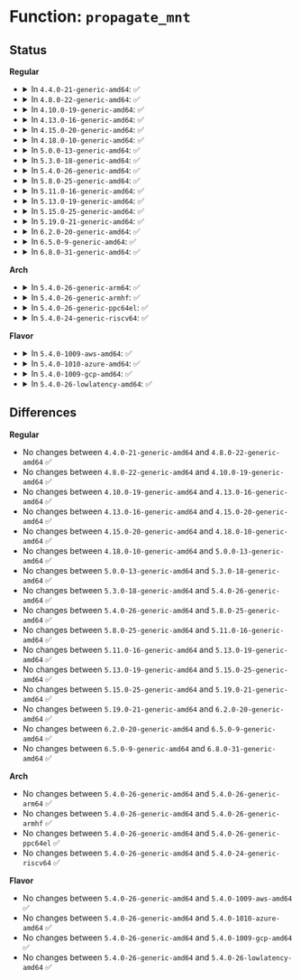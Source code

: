 # Function: <code>propagate_mnt</code>

## Status
<b>Regular</b>
<ul>
<li>
<details>
<summary>In <code>4.4.0-21-generic-amd64</code>: ✅</summary>

```c
int propagate_mnt(struct mount * dest_mnt, struct mountpoint * dest_mp, struct mount * source_mnt, struct hlist_head * tree_list)
```

```json
{
  "name": "propagate_mnt",
  "collision_type": "Unique Global",
  "inline_type": "No",
  "funcs": [
    {
      "addr": 18446744071581192352,
      "name": "propagate_mnt",
      "external": true,
      "loc": "fs/pnode.c:271",
      "file": "fs/pnode.c",
      "inline": "seen, unknown",
      "caller_inline": [],
      "caller_func": [
        "fs/namespace.c:attach_recursive_mnt"
      ]
    }
  ],
  "symbols": [
    {
      "addr": 18446744071581192352,
      "name": "propagate_mnt",
      "section": ".text",
      "bind": "STB_GLOBAL",
      "size": 327
    }
  ]
}
```
</details>
</li>
<li>
<details>
<summary>In <code>4.8.0-22-generic-amd64</code>: ✅</summary>

```c
int propagate_mnt(struct mount * dest_mnt, struct mountpoint * dest_mp, struct mount * source_mnt, struct hlist_head * tree_list)
```

```json
{
  "name": "propagate_mnt",
  "collision_type": "Unique Global",
  "inline_type": "No",
  "funcs": [
    {
      "addr": 18446744071581356400,
      "name": "propagate_mnt",
      "external": true,
      "loc": "fs/pnode.c:278",
      "file": "fs/pnode.c",
      "inline": "seen, unknown",
      "caller_inline": [],
      "caller_func": [
        "fs/namespace.c:attach_recursive_mnt"
      ]
    }
  ],
  "symbols": [
    {
      "addr": 18446744071581356400,
      "name": "propagate_mnt",
      "section": ".text",
      "bind": "STB_GLOBAL",
      "size": 334
    }
  ]
}
```
</details>
</li>
<li>
<details>
<summary>In <code>4.10.0-19-generic-amd64</code>: ✅</summary>

```c
int propagate_mnt(struct mount * dest_mnt, struct mountpoint * dest_mp, struct mount * source_mnt, struct hlist_head * tree_list)
```

```json
{
  "name": "propagate_mnt",
  "collision_type": "Unique Global",
  "inline_type": "No",
  "funcs": [
    {
      "addr": 18446744071581435296,
      "name": "propagate_mnt",
      "external": true,
      "loc": "fs/pnode.c:276",
      "file": "fs/pnode.c",
      "inline": "seen, unknown",
      "caller_inline": [],
      "caller_func": [
        "fs/namespace.c:attach_recursive_mnt"
      ]
    }
  ],
  "symbols": [
    {
      "addr": 18446744071581435296,
      "name": "propagate_mnt",
      "section": ".text",
      "bind": "STB_GLOBAL",
      "size": 334
    }
  ]
}
```
</details>
</li>
<li>
<details>
<summary>In <code>4.13.0-16-generic-amd64</code>: ✅</summary>

```c
int propagate_mnt(struct mount * dest_mnt, struct mountpoint * dest_mp, struct mount * source_mnt, struct hlist_head * tree_list)
```

```json
{
  "name": "propagate_mnt",
  "collision_type": "Unique Global",
  "inline_type": "No",
  "funcs": [
    {
      "addr": 18446744071581489360,
      "name": "propagate_mnt",
      "external": true,
      "loc": "fs/pnode.c:294",
      "file": "fs/pnode.c",
      "inline": "seen, unknown",
      "caller_inline": [],
      "caller_func": [
        "fs/namespace.c:attach_recursive_mnt"
      ]
    }
  ],
  "symbols": [
    {
      "addr": 18446744071581489360,
      "name": "propagate_mnt",
      "section": ".text",
      "bind": "STB_GLOBAL",
      "size": 334
    }
  ]
}
```
</details>
</li>
<li>
<details>
<summary>In <code>4.15.0-20-generic-amd64</code>: ✅</summary>

```c
int propagate_mnt(struct mount * dest_mnt, struct mountpoint * dest_mp, struct mount * source_mnt, struct hlist_head * tree_list)
```

```json
{
  "name": "propagate_mnt",
  "collision_type": "Unique Global",
  "inline_type": "No",
  "funcs": [
    {
      "addr": 18446744071581631312,
      "name": "propagate_mnt",
      "external": true,
      "loc": "fs/pnode.c:294",
      "file": "fs/pnode.c",
      "inline": "seen, unknown",
      "caller_inline": [],
      "caller_func": [
        "fs/namespace.c:attach_recursive_mnt"
      ]
    }
  ],
  "symbols": [
    {
      "addr": 18446744071581631312,
      "name": "propagate_mnt",
      "section": ".text",
      "bind": "STB_GLOBAL",
      "size": 334
    }
  ]
}
```
</details>
</li>
<li>
<details>
<summary>In <code>4.18.0-10-generic-amd64</code>: ✅</summary>

```c
int propagate_mnt(struct mount * dest_mnt, struct mountpoint * dest_mp, struct mount * source_mnt, struct hlist_head * tree_list)
```

```json
{
  "name": "propagate_mnt",
  "collision_type": "Unique Global",
  "inline_type": "No",
  "funcs": [
    {
      "addr": 18446744071581789936,
      "name": "propagate_mnt",
      "external": true,
      "loc": "fs/pnode.c:294",
      "file": "fs/pnode.c",
      "inline": "seen, unknown",
      "caller_inline": [],
      "caller_func": [
        "fs/namespace.c:attach_recursive_mnt"
      ]
    }
  ],
  "symbols": [
    {
      "addr": 18446744071581789936,
      "name": "propagate_mnt",
      "section": ".text",
      "bind": "STB_GLOBAL",
      "size": 334
    }
  ]
}
```
</details>
</li>
<li>
<details>
<summary>In <code>5.0.0-13-generic-amd64</code>: ✅</summary>

```c
int propagate_mnt(struct mount * dest_mnt, struct mountpoint * dest_mp, struct mount * source_mnt, struct hlist_head * tree_list)
```

```json
{
  "name": "propagate_mnt",
  "collision_type": "Unique Global",
  "inline_type": "No",
  "funcs": [
    {
      "addr": 18446744071581876832,
      "name": "propagate_mnt",
      "external": true,
      "loc": "fs/pnode.c:295",
      "file": "fs/pnode.c",
      "inline": "seen, unknown",
      "caller_inline": [],
      "caller_func": [
        "fs/namespace.c:attach_recursive_mnt"
      ]
    }
  ],
  "symbols": [
    {
      "addr": 18446744071581876832,
      "name": "propagate_mnt",
      "section": ".text",
      "bind": "STB_GLOBAL",
      "size": 334
    }
  ]
}
```
</details>
</li>
<li>
<details>
<summary>In <code>5.3.0-18-generic-amd64</code>: ✅</summary>

```c
int propagate_mnt(struct mount * dest_mnt, struct mountpoint * dest_mp, struct mount * source_mnt, struct hlist_head * tree_list)
```

```json
{
  "name": "propagate_mnt",
  "collision_type": "Unique Global",
  "inline_type": "No",
  "funcs": [
    {
      "addr": 18446744071582001776,
      "name": "propagate_mnt",
      "external": true,
      "loc": "fs/pnode.c:289",
      "file": "fs/pnode.c",
      "inline": "seen, unknown",
      "caller_inline": [],
      "caller_func": [
        "fs/namespace.c:attach_recursive_mnt"
      ]
    }
  ],
  "symbols": [
    {
      "addr": 18446744071582001776,
      "name": "propagate_mnt",
      "section": ".text",
      "bind": "STB_GLOBAL",
      "size": 302
    }
  ]
}
```
</details>
</li>
<li>
<details>
<summary>In <code>5.4.0-26-generic-amd64</code>: ✅</summary>

```c
int propagate_mnt(struct mount * dest_mnt, struct mountpoint * dest_mp, struct mount * source_mnt, struct hlist_head * tree_list)
```

```json
{
  "name": "propagate_mnt",
  "collision_type": "Unique Global",
  "inline_type": "No",
  "funcs": [
    {
      "addr": 18446744071582079728,
      "name": "propagate_mnt",
      "external": true,
      "loc": "fs/pnode.c:289",
      "file": "fs/pnode.c",
      "inline": "seen, unknown",
      "caller_inline": [],
      "caller_func": [
        "fs/namespace.c:attach_recursive_mnt"
      ]
    }
  ],
  "symbols": [
    {
      "addr": 18446744071582079728,
      "name": "propagate_mnt",
      "section": ".text",
      "bind": "STB_GLOBAL",
      "size": 302
    }
  ]
}
```
</details>
</li>
<li>
<details>
<summary>In <code>5.8.0-25-generic-amd64</code>: ✅</summary>

```c
int propagate_mnt(struct mount * dest_mnt, struct mountpoint * dest_mp, struct mount * source_mnt, struct hlist_head * tree_list)
```

```json
{
  "name": "propagate_mnt",
  "collision_type": "Unique Global",
  "inline_type": "No",
  "funcs": [
    {
      "addr": 18446744071582315632,
      "name": "propagate_mnt",
      "external": true,
      "loc": "fs/pnode.c:288",
      "file": "fs/pnode.c",
      "inline": "seen, unknown",
      "caller_inline": [],
      "caller_func": [
        "fs/namespace.c:attach_recursive_mnt"
      ]
    }
  ],
  "symbols": [
    {
      "addr": 18446744071582315632,
      "name": "propagate_mnt",
      "section": ".text",
      "bind": "STB_GLOBAL",
      "size": 378
    }
  ]
}
```
</details>
</li>
<li>
<details>
<summary>In <code>5.11.0-16-generic-amd64</code>: ✅</summary>

```c
int propagate_mnt(struct mount * dest_mnt, struct mountpoint * dest_mp, struct mount * source_mnt, struct hlist_head * tree_list)
```

```json
{
  "name": "propagate_mnt",
  "collision_type": "Unique Global",
  "inline_type": "No",
  "funcs": [
    {
      "addr": 18446744071582368544,
      "name": "propagate_mnt",
      "external": true,
      "loc": "fs/pnode.c:288",
      "file": "fs/pnode.c",
      "inline": "seen, unknown",
      "caller_inline": [],
      "caller_func": [
        "fs/namespace.c:attach_recursive_mnt"
      ]
    }
  ],
  "symbols": [
    {
      "addr": 18446744071582368544,
      "name": "propagate_mnt",
      "section": ".text",
      "bind": "STB_GLOBAL",
      "size": 393
    }
  ]
}
```
</details>
</li>
<li>
<details>
<summary>In <code>5.13.0-19-generic-amd64</code>: ✅</summary>

```c
int propagate_mnt(struct mount * dest_mnt, struct mountpoint * dest_mp, struct mount * source_mnt, struct hlist_head * tree_list)
```

```json
{
  "name": "propagate_mnt",
  "collision_type": "Unique Global",
  "inline_type": "No",
  "funcs": [
    {
      "addr": 18446744071582395872,
      "name": "propagate_mnt",
      "external": true,
      "loc": "fs/pnode.c:288",
      "file": "fs/pnode.c",
      "inline": "seen, unknown",
      "caller_inline": [],
      "caller_func": [
        "fs/namespace.c:attach_recursive_mnt"
      ]
    }
  ],
  "symbols": [
    {
      "addr": 18446744071582395872,
      "name": "propagate_mnt",
      "section": ".text",
      "bind": "STB_GLOBAL",
      "size": 393
    }
  ]
}
```
</details>
</li>
<li>
<details>
<summary>In <code>5.15.0-25-generic-amd64</code>: ✅</summary>

```c
int propagate_mnt(struct mount * dest_mnt, struct mountpoint * dest_mp, struct mount * source_mnt, struct hlist_head * tree_list)
```

```json
{
  "name": "propagate_mnt",
  "collision_type": "Unique Global",
  "inline_type": "No",
  "funcs": [
    {
      "addr": 18446744071582717408,
      "name": "propagate_mnt",
      "external": true,
      "loc": "fs/pnode.c:288",
      "file": "fs/pnode.c",
      "inline": "seen, unknown",
      "caller_inline": [],
      "caller_func": [
        "fs/namespace.c:attach_recursive_mnt"
      ]
    }
  ],
  "symbols": [
    {
      "addr": 18446744071582717408,
      "name": "propagate_mnt",
      "section": ".text",
      "bind": "STB_GLOBAL",
      "size": 393
    }
  ]
}
```
</details>
</li>
<li>
<details>
<summary>In <code>5.19.0-21-generic-amd64</code>: ✅</summary>

```c
int propagate_mnt(struct mount * dest_mnt, struct mountpoint * dest_mp, struct mount * source_mnt, struct hlist_head * tree_list)
```

```json
{
  "name": "propagate_mnt",
  "collision_type": "Unique Global",
  "inline_type": "No",
  "funcs": [
    {
      "addr": 18446744071583262048,
      "name": "propagate_mnt",
      "external": true,
      "loc": "fs/pnode.c:288",
      "file": "fs/pnode.c",
      "inline": "seen, unknown",
      "caller_inline": [],
      "caller_func": [
        "fs/namespace.c:attach_recursive_mnt"
      ]
    }
  ],
  "symbols": [
    {
      "addr": 18446744071583262048,
      "name": "propagate_mnt",
      "section": ".text",
      "bind": "STB_GLOBAL",
      "size": 410
    }
  ]
}
```
</details>
</li>
<li>
<details>
<summary>In <code>6.2.0-20-generic-amd64</code>: ✅</summary>

```c
int propagate_mnt(struct mount * dest_mnt, struct mountpoint * dest_mp, struct mount * source_mnt, struct hlist_head * tree_list)
```

```json
{
  "name": "propagate_mnt",
  "collision_type": "Unique Global",
  "inline_type": "No",
  "funcs": [
    {
      "addr": 18446744071583843728,
      "name": "propagate_mnt",
      "external": true,
      "loc": "fs/pnode.c:288",
      "file": "fs/pnode.c",
      "inline": "seen, unknown",
      "caller_inline": [],
      "caller_func": [
        "fs/namespace.c:attach_recursive_mnt"
      ]
    }
  ],
  "symbols": [
    {
      "addr": 18446744071583843728,
      "name": "propagate_mnt",
      "section": ".text",
      "bind": "STB_GLOBAL",
      "size": 410
    }
  ]
}
```
</details>
</li>
<li>
<details>
<summary>In <code>6.5.0-9-generic-amd64</code>: ✅</summary>

```c
int propagate_mnt(struct mount * dest_mnt, struct mountpoint * dest_mp, struct mount * source_mnt, struct hlist_head * tree_list)
```

```json
{
  "name": "propagate_mnt",
  "collision_type": "Unique Global",
  "inline_type": "No",
  "funcs": [
    {
      "addr": 18446744071584061824,
      "name": "propagate_mnt",
      "external": true,
      "loc": "fs/pnode.c:287",
      "file": "fs/pnode.c",
      "inline": "seen, unknown",
      "caller_inline": [],
      "caller_func": [
        "fs/namespace.c:attach_recursive_mnt"
      ]
    }
  ],
  "symbols": [
    {
      "addr": 18446744071584061824,
      "name": "propagate_mnt",
      "section": ".text",
      "bind": "STB_GLOBAL",
      "size": 407
    }
  ]
}
```
</details>
</li>
<li>
<details>
<summary>In <code>6.8.0-31-generic-amd64</code>: ✅</summary>

```c
int propagate_mnt(struct mount * dest_mnt, struct mountpoint * dest_mp, struct mount * source_mnt, struct hlist_head * tree_list)
```

```json
{
  "name": "propagate_mnt",
  "collision_type": "Unique Global",
  "inline_type": "No",
  "funcs": [
    {
      "addr": 18446744071584276960,
      "name": "propagate_mnt",
      "external": true,
      "loc": "fs/pnode.c:287",
      "file": "fs/pnode.c",
      "inline": "seen, unknown",
      "caller_inline": [],
      "caller_func": [
        "fs/namespace.c:attach_recursive_mnt"
      ]
    }
  ],
  "symbols": [
    {
      "addr": 18446744071584276960,
      "name": "propagate_mnt",
      "section": ".text",
      "bind": "STB_GLOBAL",
      "size": 407
    }
  ]
}
```
</details>
</li>
</ul>
<b>Arch</b>
<ul>
<li>
<details>
<summary>In <code>5.4.0-26-generic-arm64</code>: ✅</summary>

```c
int propagate_mnt(struct mount * dest_mnt, struct mountpoint * dest_mp, struct mount * source_mnt, struct hlist_head * tree_list)
```

```json
{
  "name": "propagate_mnt",
  "collision_type": "Unique Global",
  "inline_type": "No",
  "funcs": [
    {
      "addr": 18446603336493614296,
      "name": "propagate_mnt",
      "external": true,
      "loc": "fs/pnode.c:289",
      "file": "fs/pnode.c",
      "inline": "seen, unknown",
      "caller_inline": [],
      "caller_func": [
        "fs/namespace.c:attach_recursive_mnt"
      ]
    }
  ],
  "symbols": [
    {
      "addr": 18446603336493614296,
      "name": "propagate_mnt",
      "section": ".text",
      "bind": "STB_GLOBAL",
      "size": 400
    }
  ]
}
```
</details>
</li>
<li>
<details>
<summary>In <code>5.4.0-26-generic-armhf</code>: ✅</summary>

```c
int propagate_mnt(struct mount * dest_mnt, struct mountpoint * dest_mp, struct mount * source_mnt, struct hlist_head * tree_list)
```

```json
{
  "name": "propagate_mnt",
  "collision_type": "Unique Global",
  "inline_type": "No",
  "funcs": [
    {
      "addr": 3227156664,
      "name": "propagate_mnt",
      "external": true,
      "loc": "fs/pnode.c:289",
      "file": "fs/pnode.c",
      "inline": "seen, unknown",
      "caller_inline": [],
      "caller_func": [
        "fs/namespace.c:attach_recursive_mnt"
      ]
    }
  ],
  "symbols": [
    {
      "addr": 3227156664,
      "name": "propagate_mnt",
      "section": ".text",
      "bind": "STB_GLOBAL",
      "size": 308
    }
  ]
}
```
</details>
</li>
<li>
<details>
<summary>In <code>5.4.0-26-generic-ppc64el</code>: ✅</summary>

```c
int propagate_mnt(struct mount * dest_mnt, struct mountpoint * dest_mp, struct mount * source_mnt, struct hlist_head * tree_list)
```

```json
{
  "name": "propagate_mnt",
  "collision_type": "Unique Global",
  "inline_type": "No",
  "funcs": [
    {
      "addr": 13835058055287200768,
      "name": "propagate_mnt",
      "external": true,
      "loc": "fs/pnode.c:289",
      "file": "fs/pnode.c",
      "inline": "seen, unknown",
      "caller_inline": [],
      "caller_func": [
        "fs/namespace.c:attach_recursive_mnt"
      ]
    }
  ],
  "symbols": [
    {
      "addr": 13835058055287200768,
      "name": "propagate_mnt",
      "section": ".text",
      "bind": "STB_GLOBAL",
      "size": 448
    }
  ]
}
```
</details>
</li>
<li>
<details>
<summary>In <code>5.4.0-24-generic-riscv64</code>: ✅</summary>

```c
int propagate_mnt(struct mount * dest_mnt, struct mountpoint * dest_mp, struct mount * source_mnt, struct hlist_head * tree_list)
```

```json
{
  "name": "propagate_mnt",
  "collision_type": "Unique Global",
  "inline_type": "No",
  "funcs": [
    {
      "addr": 18446743936273259024,
      "name": "propagate_mnt",
      "external": true,
      "loc": "fs/pnode.c:289",
      "file": "fs/pnode.c",
      "inline": "seen, unknown",
      "caller_inline": [],
      "caller_func": [
        "fs/namespace.c:attach_recursive_mnt"
      ]
    }
  ],
  "symbols": [
    {
      "addr": 18446743936273259024,
      "name": "propagate_mnt",
      "section": ".text",
      "bind": "STB_GLOBAL",
      "size": 334
    }
  ]
}
```
</details>
</li>
</ul>
<b>Flavor</b>
<ul>
<li>
<details>
<summary>In <code>5.4.0-1009-aws-amd64</code>: ✅</summary>

```c
int propagate_mnt(struct mount * dest_mnt, struct mountpoint * dest_mp, struct mount * source_mnt, struct hlist_head * tree_list)
```

```json
{
  "name": "propagate_mnt",
  "collision_type": "Unique Global",
  "inline_type": "No",
  "funcs": [
    {
      "addr": 18446744071582048464,
      "name": "propagate_mnt",
      "external": true,
      "loc": "fs/pnode.c:289",
      "file": "fs/pnode.c",
      "inline": "seen, unknown",
      "caller_inline": [],
      "caller_func": [
        "fs/namespace.c:attach_recursive_mnt"
      ]
    }
  ],
  "symbols": [
    {
      "addr": 18446744071582048464,
      "name": "propagate_mnt",
      "section": ".text",
      "bind": "STB_GLOBAL",
      "size": 302
    }
  ]
}
```
</details>
</li>
<li>
<details>
<summary>In <code>5.4.0-1010-azure-amd64</code>: ✅</summary>

```c
int propagate_mnt(struct mount * dest_mnt, struct mountpoint * dest_mp, struct mount * source_mnt, struct hlist_head * tree_list)
```

```json
{
  "name": "propagate_mnt",
  "collision_type": "Unique Global",
  "inline_type": "No",
  "funcs": [
    {
      "addr": 18446744071581986016,
      "name": "propagate_mnt",
      "external": true,
      "loc": "fs/pnode.c:289",
      "file": "fs/pnode.c",
      "inline": "seen, unknown",
      "caller_inline": [],
      "caller_func": [
        "fs/namespace.c:attach_recursive_mnt"
      ]
    }
  ],
  "symbols": [
    {
      "addr": 18446744071581986016,
      "name": "propagate_mnt",
      "section": ".text",
      "bind": "STB_GLOBAL",
      "size": 302
    }
  ]
}
```
</details>
</li>
<li>
<details>
<summary>In <code>5.4.0-1009-gcp-amd64</code>: ✅</summary>

```c
int propagate_mnt(struct mount * dest_mnt, struct mountpoint * dest_mp, struct mount * source_mnt, struct hlist_head * tree_list)
```

```json
{
  "name": "propagate_mnt",
  "collision_type": "Unique Global",
  "inline_type": "No",
  "funcs": [
    {
      "addr": 18446744071582039744,
      "name": "propagate_mnt",
      "external": true,
      "loc": "fs/pnode.c:289",
      "file": "fs/pnode.c",
      "inline": "seen, unknown",
      "caller_inline": [],
      "caller_func": [
        "fs/namespace.c:attach_recursive_mnt"
      ]
    }
  ],
  "symbols": [
    {
      "addr": 18446744071582039744,
      "name": "propagate_mnt",
      "section": ".text",
      "bind": "STB_GLOBAL",
      "size": 302
    }
  ]
}
```
</details>
</li>
<li>
<details>
<summary>In <code>5.4.0-26-lowlatency-amd64</code>: ✅</summary>

```c
int propagate_mnt(struct mount * dest_mnt, struct mountpoint * dest_mp, struct mount * source_mnt, struct hlist_head * tree_list)
```

```json
{
  "name": "propagate_mnt",
  "collision_type": "Unique Global",
  "inline_type": "No",
  "funcs": [
    {
      "addr": 18446744071582111472,
      "name": "propagate_mnt",
      "external": true,
      "loc": "fs/pnode.c:289",
      "file": "fs/pnode.c",
      "inline": "seen, unknown",
      "caller_inline": [],
      "caller_func": [
        "fs/namespace.c:attach_recursive_mnt"
      ]
    }
  ],
  "symbols": [
    {
      "addr": 18446744071582111472,
      "name": "propagate_mnt",
      "section": ".text",
      "bind": "STB_GLOBAL",
      "size": 300
    }
  ]
}
```
</details>
</li>
</ul>

## Differences
<b>Regular</b>
<ul>
<li>
No changes between <code>4.4.0-21-generic-amd64</code> and <code>4.8.0-22-generic-amd64</code> ✅
</li>
<li>
No changes between <code>4.8.0-22-generic-amd64</code> and <code>4.10.0-19-generic-amd64</code> ✅
</li>
<li>
No changes between <code>4.10.0-19-generic-amd64</code> and <code>4.13.0-16-generic-amd64</code> ✅
</li>
<li>
No changes between <code>4.13.0-16-generic-amd64</code> and <code>4.15.0-20-generic-amd64</code> ✅
</li>
<li>
No changes between <code>4.15.0-20-generic-amd64</code> and <code>4.18.0-10-generic-amd64</code> ✅
</li>
<li>
No changes between <code>4.18.0-10-generic-amd64</code> and <code>5.0.0-13-generic-amd64</code> ✅
</li>
<li>
No changes between <code>5.0.0-13-generic-amd64</code> and <code>5.3.0-18-generic-amd64</code> ✅
</li>
<li>
No changes between <code>5.3.0-18-generic-amd64</code> and <code>5.4.0-26-generic-amd64</code> ✅
</li>
<li>
No changes between <code>5.4.0-26-generic-amd64</code> and <code>5.8.0-25-generic-amd64</code> ✅
</li>
<li>
No changes between <code>5.8.0-25-generic-amd64</code> and <code>5.11.0-16-generic-amd64</code> ✅
</li>
<li>
No changes between <code>5.11.0-16-generic-amd64</code> and <code>5.13.0-19-generic-amd64</code> ✅
</li>
<li>
No changes between <code>5.13.0-19-generic-amd64</code> and <code>5.15.0-25-generic-amd64</code> ✅
</li>
<li>
No changes between <code>5.15.0-25-generic-amd64</code> and <code>5.19.0-21-generic-amd64</code> ✅
</li>
<li>
No changes between <code>5.19.0-21-generic-amd64</code> and <code>6.2.0-20-generic-amd64</code> ✅
</li>
<li>
No changes between <code>6.2.0-20-generic-amd64</code> and <code>6.5.0-9-generic-amd64</code> ✅
</li>
<li>
No changes between <code>6.5.0-9-generic-amd64</code> and <code>6.8.0-31-generic-amd64</code> ✅
</li>
</ul>
<b>Arch</b>
<ul>
<li>
No changes between <code>5.4.0-26-generic-amd64</code> and <code>5.4.0-26-generic-arm64</code> ✅
</li>
<li>
No changes between <code>5.4.0-26-generic-amd64</code> and <code>5.4.0-26-generic-armhf</code> ✅
</li>
<li>
No changes between <code>5.4.0-26-generic-amd64</code> and <code>5.4.0-26-generic-ppc64el</code> ✅
</li>
<li>
No changes between <code>5.4.0-26-generic-amd64</code> and <code>5.4.0-24-generic-riscv64</code> ✅
</li>
</ul>
<b>Flavor</b>
<ul>
<li>
No changes between <code>5.4.0-26-generic-amd64</code> and <code>5.4.0-1009-aws-amd64</code> ✅
</li>
<li>
No changes between <code>5.4.0-26-generic-amd64</code> and <code>5.4.0-1010-azure-amd64</code> ✅
</li>
<li>
No changes between <code>5.4.0-26-generic-amd64</code> and <code>5.4.0-1009-gcp-amd64</code> ✅
</li>
<li>
No changes between <code>5.4.0-26-generic-amd64</code> and <code>5.4.0-26-lowlatency-amd64</code> ✅
</li>
</ul>
